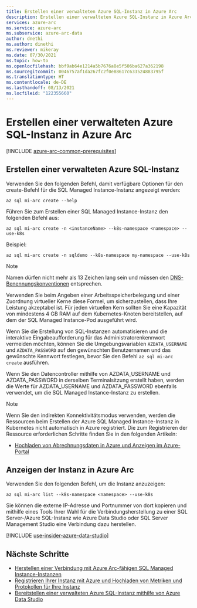 ```yaml
---
title: Erstellen einer verwalteten Azure SQL-Instanz in Azure Arc
description: Erstellen einer verwalteten Azure SQL-Instanz in Azure Arc
services: azure-arc
ms.service: azure-arc
ms.subservice: azure-arc-data
author: dnethi
ms.author: dinethi
ms.reviewer: mikeray
ms.date: 07/30/2021
ms.topic: how-to
ms.openlocfilehash: bbf9ab64e1214a5b7676a8e5f506ba627a362198
ms.sourcegitcommit: 0046757af1da267fc2f0e88617c633524883795f
ms.translationtype: HT
ms.contentlocale: de-DE
ms.lasthandoff: 08/13/2021
ms.locfileid: "122355660"
---
```

# <a name="create-an-azure-sql-managed-instance-on-azure-arc"></a>Erstellen einer verwalteten Azure SQL-Instanz in Azure Arc

[!INCLUDE [azure-arc-common-prerequisites](../../../includes/azure-arc-common-prerequisites.md)]


## <a name="create-an-azure-sql-managed-instance"></a>Erstellen einer verwalteten Azure SQL-Instanz

Verwenden Sie den folgenden Befehl, damit verfügbare Optionen für den create-Befehl für die SQL Managed Instance-Instanz angezeigt werden:
```azurecli
az sql mi-arc create --help
```

Führen Sie zum Erstellen einer SQL Managed Instance-Instanz den folgenden Befehl aus:

```azurecli
az sql mi-arc create -n <instanceName> --k8s-namespace <namespace> --use-k8s
```

Beispiel:

```azurecli
az sql mi-arc create -n sqldemo --k8s-namespace my-namespace --use-k8s
```
> [!NOTE]
>  Namen dürfen nicht mehr als 13 Zeichen lang sein und müssen den [DNS-Benennungskonventionen](https://kubernetes.io/docs/concepts/overview/working-with-objects/names/#dns-label-names) entsprechen.
>
>  Verwenden Sie beim Angeben einer Arbeitsspeicherbelegung und einer Zuordnung virtueller Kerne diese Formel, um sicherzustellen, dass Ihre Leistung akzeptabel ist. Für jeden virtuellen Kern sollten Sie eine Kapazität von mindestens 4 GB RAM auf dem Kubernetes-Knoten bereitstellen, auf dem der SQL Managed Instance-Pod ausgeführt wird.
>
>  Wenn Sie die Erstellung von SQL-Instanzen automatisieren und die interaktive Eingabeaufforderung für das Administratorenkennwort vermeiden möchten, können Sie die Umgebungsvariablen `AZDATA_USERNAME` und `AZDATA_PASSWORD` auf den gewünschten Benutzernamen und das gewünschte Kennwort festlegen, bevor Sie den Befehl `az sql mi-arc create` ausführen.
> 
>  Wenn Sie den Datencontroller mithilfe von AZDATA_USERNAME und AZDATA_PASSWORD in derselben Terminalsitzung erstellt haben, werden die Werte für AZDATA_USERNAME und AZDATA_PASSWORD ebenfalls verwendet, um die SQL Managed Instance-Instanz zu erstellen.

> [!NOTE]
> Wenn Sie den indirekten Konnektivitätsmodus verwenden, werden die Ressourcen beim Erstellen der Azure SQL Managed Instance-Instanz in Kubernetes nicht automatisch in Azure registriert. Die zum Registrieren der Ressource erforderlichen Schritte finden Sie in den folgenden Artikeln: 
> - [Hochladen von Abrechnungsdaten in Azure und Anzeigen im Azure-Portal](view-billing-data-in-azure.md) 


## <a name="view-instance-on-azure-arc"></a>Anzeigen der Instanz in Azure Arc

Verwenden Sie den folgenden Befehl, um die Instanz anzuzeigen:

```azurecli
az sql mi-arc list --k8s-namespace <namespace> --use-k8s
```

Sie können die externe IP-Adresse und Portnummer von dort kopieren und mithilfe eines Tools Ihrer Wahl für die Verbindungsherstellung zu einer SQL Server-/Azure SQL-Instanz wie Azure Data Studio oder SQL Server Management Studio eine Verbindung dazu herstellen.

[!INCLUDE [use-insider-azure-data-studio](includes/use-insider-azure-data-studio.md)]

## <a name="next-steps"></a>Nächste Schritte
- [Herstellen einer Verbindung mit Azure Arc-fähigen SQL Managed Instance-Instanzen](connect-managed-instance.md)
- [Registrieren Ihrer Instanz mit Azure und Hochladen von Metriken und Protokollen für Ihre Instanz](upload-metrics-and-logs-to-azure-monitor.md)
- [Bereitstellen einer verwalteten Azure SQL-Instanz mithilfe von Azure Data Studio](create-sql-managed-instance-azure-data-studio.md)
